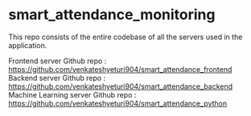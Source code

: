 # smart_attendance_monitoring
This repo consists of the entire codebase of all the servers used in the application. 

Frontend server Github repo : https://github.com/venkateshyeturi904/smart_attendance_frontend
Backend server Github repo : https://github.com/venkateshyeturi904/smart_attendance_backend
Machine Learning server Github repo : https://github.com/venkateshyeturi904/smart_attendance_python

